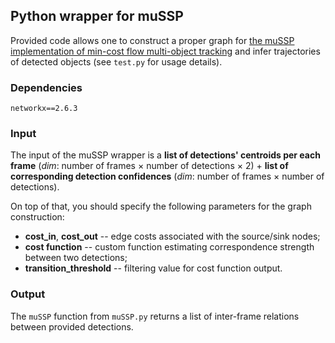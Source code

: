 ## Python wrapper for muSSP 

Provided code allows one to construct a proper graph for [the muSSP implementation of min-cost flow multi-object tracking](https://github.com/yu-lab-vt/muSSP) and infer trajectories of detected objects (see `test.py` for usage details).

### Dependencies

```
networkx==2.6.3
```
### Input 
The input of the muSSP wrapper is a **list of detections' centroids per each frame** (*dim*: number of frames $\times$ number of detections $\times$ 2) + **list of corresponding detection confidences** (*dim*: number of frames $\times$ number of detections).

On top of that, you should specify the following parameters for the graph construction:
- **cost_in**, **cost_out** -- edge costs associated with the source/sink nodes; 
- **cost function** -- custom function estimating correspondence strength between two detections; 
- **transition_threshold** -- filtering value for cost function output.

### Output

The `muSSP` function from `muSSP.py` returns a list of inter-frame relations between provided detections.  



